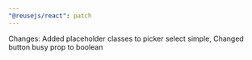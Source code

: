 ```yaml
---
"@reusejs/react": patch
---
```


Changes: Added placeholder classes to picker select simple, Changed button busy prop to boolean
